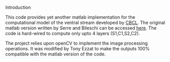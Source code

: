 Introduction

This code provides yet another matlab implementation for the computational model of the ventral stream developed by [CBCL](http://cbcl.mit.edu). The original matlab version written by Serre and Bileschi can be accessed [here](http://cbcl.mit.edu/software-datasets/standardmodel/index.html). The code is hard-wired to compute only upto 4 layers (S1,C1,S2,C2).

The project relies upon openCV to implement the image processing operations. It was modified by Tony Ezzat to make the outputs 100% compatible with the matlab version of the code.